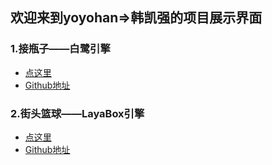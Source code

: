 ## 欢迎来到yoyohan=>韩凯强的项目展示界面

### 1.接瓶子——白鹭引擎
 - [点这里](https://yoyohan1.gitee.io/ConveyerGame/)
 - [Github地址](https://github.com/yoyohan1/ConveyerGame)
 
### 2.街头篮球——LayaBox引擎
 - [点这里](https://yoyohan1.gitee.io/Baskball/)
 - [Github地址](https://github.com/yoyohan1/Basketball)


